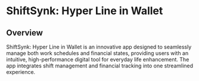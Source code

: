 # ShiftSynk: Hyper Line in Wallet

## Overview

ShiftSynk: Hyper Line in Wallet is an innovative app designed to seamlessly manage both work schedules and financial states, providing users with an intuitive, high-performance digital tool for everyday life enhancement. The app integrates shift management and financial tracking into one streamlined experience.
